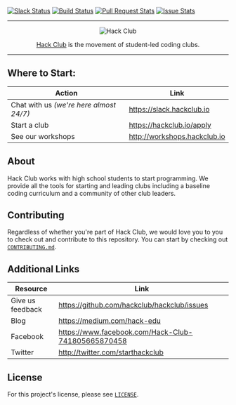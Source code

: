 <a name="top"></a>
[![Slack Status](https://slack.hackclub.io/badge.svg)](https://slack.hackclub.io)
[![Build Status](https://circleci.com/gh/hackclub/hackclub.svg?style=shield)](https://circleci.com/gh/hackclub/hackclub)
[![Pull Request Stats](http://issuestats.com/github/hackclub/hackclub/badge/pr?style=flat)](http://issuestats.com/github/hackclub/hackclub)
[![Issue Stats](http://issuestats.com/github/hackclub/hackclub/badge/issue?style=flat)](http://issuestats.com/github/hackclub/hackclub)

------------------------------------------------------------------------------

<p align="center"><img src="https://raw.githubusercontent.com/hackclub/meta/5243af92814b6daacadd66e1342ad073e023544c/logos/hackedu_letter_opaque.png" alt="Hack Club"/></p>
<p align="center">
  <a href="https://hackclub.io)">Hack Club</a> is the movement of student-led coding clubs.
</p>

-------------------------------------------------------------------------------

## Where to Start:

| Action                                  | Link                                        |
|-----------------------------------------|---------------------------------------------|
| Chat with us _(we're here almost 24/7)_ | https://slack.hackclub.io                   |
| Start a club                            | https://hackclub.io/apply                   |
| See our workshops                       | http://workshops.hackclub.io                |

## About

Hack Club works with high school students to start programming. We provide all
the tools for starting and leading clubs including a baseline coding curriculum
and a community of other club leaders.

## Contributing

Regardless of whether you're part of Hack Club, we would love you to you to
check out and contribute to this repository. You can start by checking out
[`CONTRIBUTING.md`](CONTRIBUTING.md).

## Additional Links

| Resource         | Link                                               |
|------------------|----------------------------------------------------|
| Give us feedback | https://github.com/hackclub/hackclub/issues        |
| Blog             | https://medium.com/hack-edu                        |
| Facebook         | https://www.facebook.com/Hack-Club-741805665870458 |
| Twitter          | http://twitter.com/starthackclub                   |

## License

For this project's license, please see [`LICENSE`](LICENSE).
